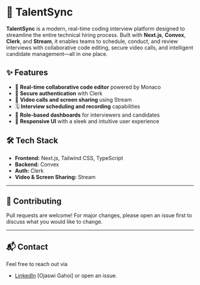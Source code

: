 # 🚀 TalentSync

**TalentSync** is a modern, real-time coding interview platform designed to streamline the entire technical hiring process. Built with **Next.js**, **Convex**, **Clerk**, and **Stream**, it enables teams to schedule, conduct, and review interviews with collaborative code editing, secure video calls, and intelligent candidate management—all in one place.

## ✨ Features

- 🧠 **Real-time collaborative code editor** powered by Monaco  
- 🔐 **Secure authentication** with Clerk  
- 🎥 **Video calls and screen sharing** using Stream  
- 🗓️ **Interview scheduling and recording** capabilities  
- 👥 **Role-based dashboards** for interviewers and candidates  
- 📱 **Responsive UI** with a sleek and intuitive user experience  

## 🛠️ Tech Stack

- **Frontend:** Next.js, Tailwind CSS, TypeScript  
- **Backend:** Convex  
- **Auth:** Clerk  
- **Video & Screen Sharing:** Stream  
---

## 🤝 Contributing

Pull requests are welcome! For major changes, please open an issue first to discuss what you would like to change.

---

## 📬 Contact

Feel free to reach out via 
- [LinkedIn](https://www.linkedin.com/in/ojaswigahoi/) [Ojaswi Gahoi]
or open an issue.
